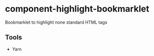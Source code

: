 # component-highlight-bookmarklet
Bookmarklet to highlight none standard HTML tags


## Tools

* Yarn

